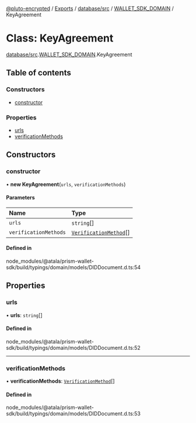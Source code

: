 [@pluto-encrypted](../README.md) / [Exports](../modules.md) / [database/src](../modules/database_src.md) / [WALLET\_SDK\_DOMAIN](../modules/database_src.WALLET_SDK_DOMAIN.md) / KeyAgreement

# Class: KeyAgreement

[database/src](../modules/database_src.md).[WALLET\_SDK\_DOMAIN](../modules/database_src.WALLET_SDK_DOMAIN.md).KeyAgreement

## Table of contents

### Constructors

- [constructor](database_src.WALLET_SDK_DOMAIN.KeyAgreement.md#constructor)

### Properties

- [urls](database_src.WALLET_SDK_DOMAIN.KeyAgreement.md#urls)
- [verificationMethods](database_src.WALLET_SDK_DOMAIN.KeyAgreement.md#verificationmethods)

## Constructors

### constructor

• **new KeyAgreement**(`urls`, `verificationMethods`)

#### Parameters

| Name | Type |
| :------ | :------ |
| `urls` | `string`[] |
| `verificationMethods` | [`VerificationMethod`](database_src.WALLET_SDK_DOMAIN.VerificationMethod.md)[] |

#### Defined in

node_modules/@atala/prism-wallet-sdk/build/typings/domain/models/DIDDocument.d.ts:54

## Properties

### urls

• **urls**: `string`[]

#### Defined in

node_modules/@atala/prism-wallet-sdk/build/typings/domain/models/DIDDocument.d.ts:52

___

### verificationMethods

• **verificationMethods**: [`VerificationMethod`](database_src.WALLET_SDK_DOMAIN.VerificationMethod.md)[]

#### Defined in

node_modules/@atala/prism-wallet-sdk/build/typings/domain/models/DIDDocument.d.ts:53
